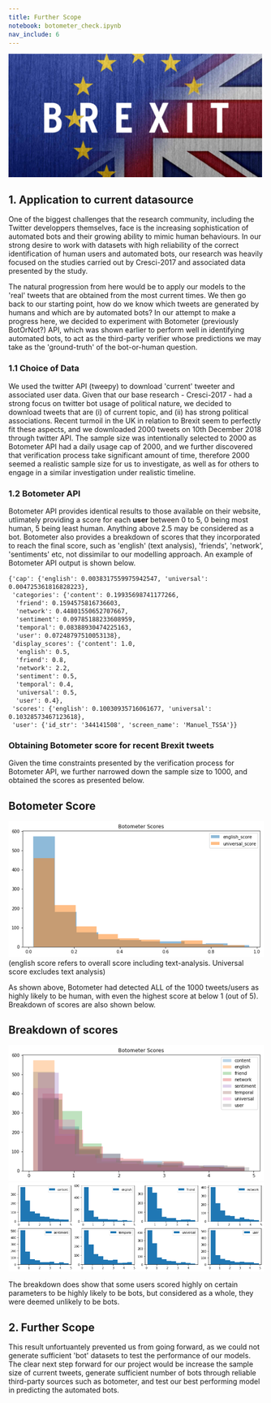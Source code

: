 ```yaml
---
title: Further Scope
notebook: botometer_check.ipynb
nav_include: 6
---
```


<p align="left">
  <img src="index_files/brexit.png" alt="brexit" width="500"/>
</p>

## 1. Application to current datasource
One of the biggest challenges that the research community, including the Twitter developpers themselves, face is the increasing sophistication of automated bots and their growing ability to mimic human behaviours. In our strong desire to work with datasets with high reliability of the correct identification of human users and automated bots, our research was heavily focused on the studies carried out by Cresci-2017 and associated data presented by the study.

The natural progression from here would be to apply our models to the 'real' tweets that are obtained from the most current times. We then go back to our starting point, how do we know which tweets are generated by humans and which are by automated bots? In our attempt to make a progress here, we decided to experiment with Botometer (previously BotOrNot?) API, which was shown earlier to perform well in identifying automated bots, to act as the third-party verifier whose predictions we may take as the 'ground-truth' of the bot-or-human question.

### 1.1 Choice of Data
We used the twitter API (tweepy) to download 'current' tweeter and associated user data. Given that our base research - Cresci-2017 - had a strong focus on twitter bot usage of political nature, we decided to download tweets that are (i) of current topic, and (ii) has strong political associations. Recent turmoil in the UK in relation to Brexit seem to perfectly fit these aspects, and we downloaded 2000 tweets on 10th December 2018 through twitter API.
The sample size was intentionally selected to 2000 as Botometer API had a daily usage cap of 2000, and we further discovered that verification process take significant amount of time, therefore 2000 seemed a realistic sample size for us to investigate, as well as for others to engage in a similar investigation under realistic timeline.

### 1.2 Botometer API
Botometer API provides identical results to those available on their website, utlimately providing a score for each **user** between 0 to 5, 0 being most human, 5 being least human. Anything above 2.5 may be considered as a bot. Botometer also provides a breakdown of scores that they incorporated to reach the final score, such as 'english' (text analysis), 'friends', 'network', 'sentiments' etc, not dissimilar to our modelling approach. An example of Botometer API output is shown below.

    {'cap': {'english': 0.0038317559975942547, 'universal': 0.004725361816828223},
     'categories': {'content': 0.19935698741177266,
      'friend': 0.1594575816736603,
      'network': 0.44801550652707667,
      'sentiment': 0.09785188233608959,
      'temporal': 0.08388930474225163,
      'user': 0.07248797510053138},
     'display_scores': {'content': 1.0,
      'english': 0.5,
      'friend': 0.8,
      'network': 2.2,
      'sentiment': 0.5,
      'temporal': 0.4,
      'universal': 0.5,
      'user': 0.4},
     'scores': {'english': 0.10030935716061677, 'universal': 0.10328573467123618},
     'user': {'id_str': '344141508', 'screen_name': 'Manuel_TSSA'}}

### Obtaining Botometer score for recent Brexit tweets
Given the time constraints presented by the verification process for Botometer API, we further narrowed down the sample size to 1000, and obtained the scores as presented below.


## Botometer Score
![png](botometer_check_files/botometer_check_13_1.png)
(english score refers to overall score including text-analysis. Universal score excludes text analysis)  

As shown above, Botometer had detected ALL of the 1000 tweets/users as highly likely to be human, with even the highest score at below 1 (out of 5). Breakdown of scores are also shown below.

## Breakdown of scores
![png](botometer_check_files/botometer_check_14_1.png)
![png](botometer_check_files/botometer_check_15_1.png)

The breakdown does show that some users scored highly on certain parameters to be highly likely to be bots, but considered as a whole, they were deemed unlikely to be bots.

## 2. Further Scope
This result unfortuantely prevented us from going forward, as we could not generate sufficient 'bot' datasets to test the performance of our models. The clear next step forward for our project would be increase the sample size of current tweets, generate sufficient number of bots through reliable third-party sources such as botometer, and test our best performing model in predicting the automated bots.

